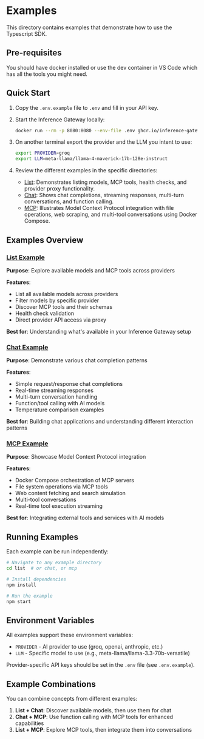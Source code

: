 # Examples

This directory contains examples that demonstrate how to use the Typescript SDK.

## Pre-requisites

You should have docker installed or use the dev container in VS Code which has all the tools you might need.

## Quick Start

1. Copy the `.env.example` file to `.env` and fill in your API key.

2. Start the Inference Gateway locally:

   ```bash
   docker run --rm -p 8080:8080 --env-file .env ghcr.io/inference-gateway/inference-gateway:latest
   ```

3. On another terminal export the provider and the LLM you intent to use:

   ```bash
   export PROVIDER=groq
   export LLM=meta-llama/llama-4-maverick-17b-128e-instruct
   ```

4. Review the different examples in the specific directories:

   - [List](./list): Demonstrates listing models, MCP tools, health checks, and provider proxy functionality.
   - [Chat](./chat): Shows chat completions, streaming responses, multi-turn conversations, and function calling.
   - [MCP](./mcp): Illustrates Model Context Protocol integration with file operations, web scraping, and multi-tool conversations using Docker Compose.

## Examples Overview

### [List Example](./list)

**Purpose**: Explore available models and MCP tools across providers

**Features**:

- List all available models across providers
- Filter models by specific provider
- Discover MCP tools and their schemas
- Health check validation
- Direct provider API access via proxy

**Best for**: Understanding what's available in your Inference Gateway setup

### [Chat Example](./chat)

**Purpose**: Demonstrate various chat completion patterns

**Features**:

- Simple request/response chat completions
- Real-time streaming responses
- Multi-turn conversation handling
- Function/tool calling with AI models
- Temperature comparison examples

**Best for**: Building chat applications and understanding different interaction patterns

### [MCP Example](./mcp)

**Purpose**: Showcase Model Context Protocol integration

**Features**:

- Docker Compose orchestration of MCP servers
- File system operations via MCP tools
- Web content fetching and search simulation
- Multi-tool conversations
- Real-time tool execution streaming

**Best for**: Integrating external tools and services with AI models

## Running Examples

Each example can be run independently:

```bash
# Navigate to any example directory
cd list  # or chat, or mcp

# Install dependencies
npm install

# Run the example
npm start
```

## Environment Variables

All examples support these environment variables:

- `PROVIDER` - AI provider to use (groq, openai, anthropic, etc.)
- `LLM` - Specific model to use (e.g., meta-llama/llama-3.3-70b-versatile)

Provider-specific API keys should be set in the `.env` file (see `.env.example`).

## Example Combinations

You can combine concepts from different examples:

1. **List + Chat**: Discover available models, then use them for chat
2. **Chat + MCP**: Use function calling with MCP tools for enhanced capabilities
3. **List + MCP**: Explore MCP tools, then integrate them into conversations
